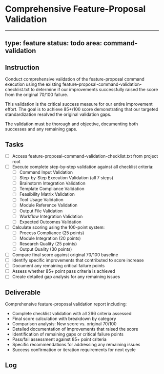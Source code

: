 # Comprehensive Feature-Proposal Validation

---
type: feature
status: todo
area: command-validation
---


## Instruction
Conduct comprehensive validation of the feature-proposal command execution using the existing feature-proposal-command-validation-checklist.txt to determine if our improvements successfully raised the score from the original 70/100 failure.

This validation is the critical success measure for our entire improvement effort. The goal is to achieve 85+/100 score demonstrating that our targeted standardization resolved the original validation gaps.

The validation must be thorough and objective, documenting both successes and any remaining gaps.

## Tasks
- [ ] Access feature-proposal-command-validation-checklist.txt from project root
- [ ] Execute complete step-by-step validation against all checklist criteria:
  - [ ] Command Input Validation
  - [ ] Step-by-Step Execution Validation (all 7 steps)
  - [ ] Brainstorm Integration Validation
  - [ ] Template Compliance Validation
  - [ ] Feasibility Matrix Validation
  - [ ] Tool Usage Validation
  - [ ] Module Reference Validation
  - [ ] Output File Validation
  - [ ] Workflow Integration Validation
  - [ ] Expected Outcomes Validation
- [ ] Calculate scoring using the 100-point system:
  - [ ] Process Compliance (25 points)
  - [ ] Module Integration (20 points)
  - [ ] Research Quality (25 points)
  - [ ] Output Quality (30 points)
- [ ] Compare final score against original 70/100 baseline
- [ ] Identify specific improvements that contributed to score increase
- [ ] Document any remaining critical failure points
- [ ] Assess whether 85+ point pass criteria is achieved
- [ ] Create detailed gap analysis for any remaining issues

## Deliverable
Comprehensive feature-proposal validation report including:
- Complete checklist validation with all 266 criteria assessed
- Final score calculation with breakdown by category
- Comparison analysis: New score vs. original 70/100
- Detailed documentation of improvements that raised the score
- Identification of remaining gaps or critical failure points
- Pass/fail assessment against 85+ point criteria
- Specific recommendations for addressing any remaining issues
- Success confirmation or iteration requirements for next cycle

## Log
